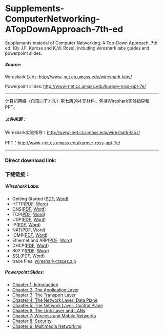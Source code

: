 # Supplements-ComputerNetworking-ATopDownApproach-7th-ed
Supplements material of Computer Networking: A Top-Down Approach, 7th ed. (By J.F. Kurose and K.W. Ross), including wireshark labs guides and powerpoint slides.

##### Source:

Wireshark Labs: http://www-net.cs.umass.edu/wireshark-labs/

Powerpoint slides: http://www-net.cs.umass.edu/kurose-ross-ppt-7e/

--------------------------

计算机网络（自顶向下方法）第七版的补充材料。包括Wireshark实验指导和PPT。

##### 文件来源：

Wireshark实验指导：http://www-net.cs.umass.edu/wireshark-labs/

PPT：http://www-net.cs.umass.edu/kurose-ross-ppt-7e/

----------------------

### Direct download link:

### 下载链接：

##### Wireshark Labs:

- Getting Started ([PDF](https://github.com/HanochShi/Supplements-ComputerNetworking-ATopDownApproach-7th-ed/raw/master/PDF_Wireshark_labs/Wireshark_Intro_v7.0.pdf), [Word](https://github.com/HanochShi/Supplements-ComputerNetworking-ATopDownApproach-7th-ed/raw/master/DOC_Wireshark_labs/Wireshark_Intro_v7.0.doc))
- HTTP([PDF](https://github.com/HanochShi/Supplements-ComputerNetworking-ATopDownApproach-7th-ed/raw/master/PDF_Wireshark_labs/Wireshark_HTTP_v7.0.pdf), [Word](https://github.com/HanochShi/Supplements-ComputerNetworking-ATopDownApproach-7th-ed/raw/master/DOC_Wireshark_labs/Wireshark_HTTP_v7.0.doc))
- DNS([PDF](https://github.com/HanochShi/Supplements-ComputerNetworking-ATopDownApproach-7th-ed/raw/master/PDF_Wireshark_labs/Wireshark_DNS_v7.0.pdf), [Word](https://github.com/HanochShi/Supplements-ComputerNetworking-ATopDownApproach-7th-ed/raw/master/DOC_Wireshark_labs/Wireshark_DNS_v7.0.doc))
- TCP([PDF](https://github.com/HanochShi/Supplements-ComputerNetworking-ATopDownApproach-7th-ed/raw/master/PDF_Wireshark_labs/Wireshark_TCP_v7.0.pdf), [Word](https://github.com/HanochShi/Supplements-ComputerNetworking-ATopDownApproach-7th-ed/raw/master/DOC_Wireshark_labs/Wireshark_TCP_v7.0.doc))
- UDP([PDF](https://github.com/HanochShi/Supplements-ComputerNetworking-ATopDownApproach-7th-ed/raw/master/PDF_Wireshark_labs/Wireshark_UDP_v7.0.pdf), [Word](https://github.com/HanochShi/Supplements-ComputerNetworking-ATopDownApproach-7th-ed/raw/master/DOC_Wireshark_labs/Wireshark_UDP_v7.0.doc))
- IP([PDF](https://github.com/HanochShi/Supplements-ComputerNetworking-ATopDownApproach-7th-ed/raw/master/PDF_Wireshark_labs/Wireshark_IP_v7.0.pdf), [Word](https://github.com/HanochShi/Supplements-ComputerNetworking-ATopDownApproach-7th-ed/raw/master/DOC_Wireshark_labs/Wireshark_IP_v7.0.doc))
- NAT([PDF](https://github.com/HanochShi/Supplements-ComputerNetworking-ATopDownApproach-7th-ed/raw/master/PDF_Wireshark_labs/Wireshark_NAT_v7.0.pdf), [Word](https://github.com/HanochShi/Supplements-ComputerNetworking-ATopDownApproach-7th-ed/raw/master/DOC_Wireshark_labs/Wireshark_NAT_v7.0.doc))
- ICMP([PDF](https://github.com/HanochShi/Supplements-ComputerNetworking-ATopDownApproach-7th-ed/raw/master/PDF_Wireshark_labs/Wireshark_ICMP_v7.0.pdf), [Word](https://github.com/HanochShi/Supplements-ComputerNetworking-ATopDownApproach-7th-ed/raw/master/DOC_Wireshark_labs/Wireshark_ICMP_v7.0.doc))
- Ethernet and ARP([PDF](https://github.com/HanochShi/Supplements-ComputerNetworking-ATopDownApproach-7th-ed/raw/master/PDF_Wireshark_labs/Wireshark_Ethernet_ARP_v7.0.pdf), [Word](https://github.com/HanochShi/Supplements-ComputerNetworking-ATopDownApproach-7th-ed/raw/master/DOC_Wireshark_labs/Wireshark_Ethernet_ARP_v7.0.doc))
- DHCP([PDF](https://github.com/HanochShi/Supplements-ComputerNetworking-ATopDownApproach-7th-ed/raw/master/PDF_Wireshark_labs/Wireshark_DHCP_v7.0.pdf), [Word](https://github.com/HanochShi/Supplements-ComputerNetworking-ATopDownApproach-7th-ed/raw/master/DOC_Wireshark_labs/Wireshark_DHCP_v7.0.doc))
- 802.11([PDF](https://github.com/HanochShi/Supplements-ComputerNetworking-ATopDownApproach-7th-ed/raw/master/PDF_Wireshark_labs/Wireshark_802.11_v7.0.pdf), [Word](https://github.com/HanochShi/Supplements-ComputerNetworking-ATopDownApproach-7th-ed/raw/master/DOC_Wireshark_labs/Wireshark_802.11_v7.0.doc))
- SSL([PDF](https://github.com/HanochShi/Supplements-ComputerNetworking-ATopDownApproach-7th-ed/raw/master/PDF_Wireshark_labs/Wireshark_SSL_v7.0.pdf), [Word](https://github.com/HanochShi/Supplements-ComputerNetworking-ATopDownApproach-7th-ed/raw/master/DOC_Wireshark_labs/Wireshark_SSL_v7.0.doc))
- trace files: [wireshark-traces.zip](https://github.com/HanochShi/Supplements-ComputerNetworking-ATopDownApproach-7th-ed/raw/master/wireshark-traces.zip)

##### Powerpoint Slides:

- [Chapter 1: Introduction](https://github.com/HanochShi/Supplements-ComputerNetworking-ATopDownApproach-7th-ed/raw/master/Powerpoint%20Slides/Chapter_1_V7.01.ppt)
- [Chapter 2: The Application Layer](https://github.com/HanochShi/Supplements-ComputerNetworking-ATopDownApproach-7th-ed/raw/master/Powerpoint%20Slides/Chapter_2_V7.01.ppt)
- [Chapter 3: The Transport Layer](https://github.com/HanochShi/Supplements-ComputerNetworking-ATopDownApproach-7th-ed/raw/master/Powerpoint%20Slides/Chapter_3_V7.01.ppt)
- [Chapter 4: The Network Layer: Data Plane](https://github.com/HanochShi/Supplements-ComputerNetworking-ATopDownApproach-7th-ed/raw/master/Powerpoint%20Slides/Chapter_4_V7.01.ppt)
- [Chapter 5: The Network Layer: Control Plane](https://github.com/HanochShi/Supplements-ComputerNetworking-ATopDownApproach-7th-ed/raw/master/Powerpoint%20Slides/Chapter_5_V7.01.pptx)
- [Chapter 6: The Link Layer and LANs](https://github.com/HanochShi/Supplements-ComputerNetworking-ATopDownApproach-7th-ed/raw/master/Powerpoint%20Slides/Chapter_6_V7.01.pptx)
- [Chapter 7: Wireless and Mobile Networks](https://github.com/HanochShi/Supplements-ComputerNetworking-ATopDownApproach-7th-ed/raw/master/Powerpoint%20Slides/Chapter_7_V7.0.pptx)
- [Chapter 8: Security](https://github.com/HanochShi/Supplements-ComputerNetworking-ATopDownApproach-7th-ed/raw/master/Powerpoint%20Slides/Chapter_8_V7.0.pptx)
- [Chapter 9: Multimedia Networking](https://github.com/HanochShi/Supplements-ComputerNetworking-ATopDownApproach-7th-ed/raw/master/Powerpoint%20Slides/Chapter_9_V7.0.pptx)

